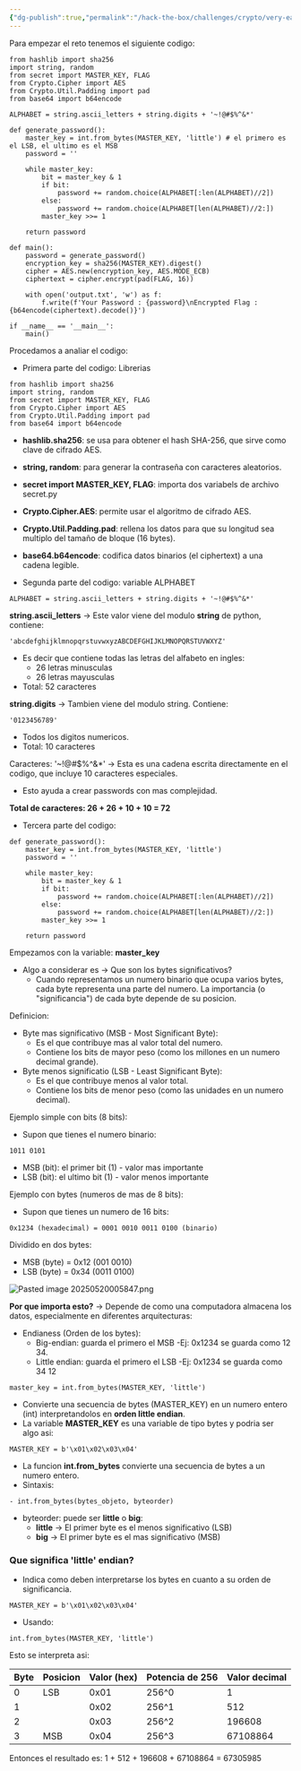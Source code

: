 ```yaml
---
{"dg-publish":true,"permalink":"/hack-the-box/challenges/crypto/very-easy/spg/","dgPassFrontmatter":true}
---
```


Para empezar el reto tenemos el siguiente codigo:

```
from hashlib import sha256
import string, random
from secret import MASTER_KEY, FLAG
from Crypto.Cipher import AES
from Crypto.Util.Padding import pad
from base64 import b64encode

ALPHABET = string.ascii_letters + string.digits + '~!@#$%^&*'

def generate_password():
    master_key = int.from_bytes(MASTER_KEY, 'little') # el primero es el LSB, el ultimo es el MSB
    password = ''

    while master_key:
        bit = master_key & 1
        if bit:
            password += random.choice(ALPHABET[:len(ALPHABET)//2])
        else:
            password += random.choice(ALPHABET[len(ALPHABET)//2:])
        master_key >>= 1

    return password

def main():
    password = generate_password()
    encryption_key = sha256(MASTER_KEY).digest()
    cipher = AES.new(encryption_key, AES.MODE_ECB)
    ciphertext = cipher.encrypt(pad(FLAG, 16))

    with open('output.txt', 'w') as f:
        f.write(f'Your Password : {password}\nEncrypted Flag : {b64encode(ciphertext).decode()}')

if __name__ == '__main__':
    main()
```

Procedamos a analiar el codigo:

- Primera parte del codigo: Librerias
```
from hashlib import sha256
import string, random
from secret import MASTER_KEY, FLAG
from Crypto.Cipher import AES
from Crypto.Util.Padding import pad
from base64 import b64encode
```

- **hashlib.sha256**: se usa para obtener el hash SHA-256, que sirve como clave de cifrado AES.
- **string, random**: para generar la contraseña con caracteres aleatorios.
- **secret import MASTER_KEY, FLAG**: importa dos variabels de archivo secret.py
- **Crypto.Cipher.AES**: permite usar el algoritmo de cifrado AES.
- **Crypto.Util.Padding.pad**: rellena los datos para que su longitud sea multiplo del tamaño de bloque (16 bytes).
- **base64.b64encode**: codifica datos binarios (el ciphertext) a una cadena legible.

- Segunda parte del codigo: variable ALPHABET
```
ALPHABET = string.ascii_letters + string.digits + '~!@#$%^&*'
```

**string.ascii_letters** -> Este valor viene del modulo **string** de python, contiene:
```
'abcdefghijklmnopqrstuvwxyzABCDEFGHIJKLMNOPQRSTUVWXYZ'
```
- Es decir que contiene todas las letras del alfabeto en ingles:
	- 26 letras minusculas
	- 26 letras mayusculas
- Total: 52 caracteres

**string.digits** -> Tambien viene del modulo string. Contiene:
```
'0123456789'
```
- Todos los digitos numericos.
- Total: 10 caracteres

Caracteres: '~!@#$%^&*' -> Esta es una cadena escrita directamente en el codigo, que incluye 10 caracteres especiales.

- Esto ayuda a crear passwords con mas complejidad.

**Total de caracteres: 26 + 26 + 10 + 10 = 72**

- Tercera parte del codigo:
```
def generate_password():
    master_key = int.from_bytes(MASTER_KEY, 'little')
    password = ''

    while master_key:
        bit = master_key & 1
        if bit:
            password += random.choice(ALPHABET[:len(ALPHABET)//2])
        else:
            password += random.choice(ALPHABET[len(ALPHABET)//2:])
        master_key >>= 1

    return password
```

Empezamos con la variable: **master_key**

- Algo a considerar es -> Que son los bytes significativos?
	- Cuando representamos un numero binario que ocupa varios bytes, cada byte representa una parte del numero. La importancia (o "significancia") de cada byte depende de su posicion.

Definicion: 
- Byte mas significativo (MSB - Most Significant Byte):
	- Es el que contribuye mas al valor total del numero.
	- Contiene los bits de mayor peso (como los millones en un numero decimal grande).
- Byte menos significatio (LSB - Least Significant Byte):
	- Es el que contribuye menos al valor total.
	- Contiene los bits de menor peso (como las unidades en un numero decimal).

Ejemplo simple con bits (8 bits):
- Supon que tienes el numero binario:
```
1011 0101
```
- MSB (bit): el primer bit (1) - valor mas importante
- LSB (bit): el ultimo bit (1) - valor menos importante

Ejemplo con bytes (numeros de mas de 8 bits):
- Supon que tienes un numero de 16 bits:
```
0x1234 (hexadecimal) = 0001 0010 0011 0100 (binario)
```
Dividido en dos bytes:
- MSB (byte) = 0x12 (001 0010)
- LSB (byte) = 0x34 (0011 0100)


![Pasted image 20250520005847.png](/img/user/Pasted%20image%2020250520005847.png)

**Por que importa esto?** -> Depende de como una computadora almacena los datos, especialmente en diferentes arquitecturas:

- Endianess (Orden de los bytes):
	- Big-endian: guarda el primero el MSB
		-Ej: 0x1234 se guarda como 12 34.
	- Little endian: guarda el primero el LSB
		-Ej: 0x1234 se guarda como 34 12




```
master_key = int.from_bytes(MASTER_KEY, 'little')
```

- Convierte una secuencia de bytes (MASTER_KEY) en un numero entero (int) interpretandolos en **orden little endian**.
- La variable **MASTER_KEY** es una variable de tipo bytes y podria ser algo asi:
```
MASTER_KEY = b'\x01\x02\x03\x04'
```
- La funcion **int.from_bytes** convierte una secuencia de bytes a un numero entero.
- Sintaxis:
```
- int.from_bytes(bytes_objeto, byteorder)
```
- byteorder: puede ser **little** o **big**:
	- **little** -> El primer byte es el menos significativo (LSB)
	- **big** -> El primer byte es el mas significativo (MSB)

### Que significa 'little' endian?

- Indica como deben interpretarse los bytes en cuanto a su orden de significancia.
```
MASTER_KEY = b'\x01\x02\x03\x04'
```

- Usando:
```
int.from_bytes(MASTER_KEY, 'little')
```

Esto se interpreta asi:

| Byte | Posicion | Valor (hex) | Potencia de 256 | Valor decimal |
| ---- | -------- | ----------- | --------------- | ------------- |
| 0    | LSB      | 0x01        | 256^0           | 1             |
| 1    |          | 0x02        | 256^1           | 512           |
| 2    |          | 0x03        | 256^2           | 196608        |
| 3    | MSB      | 0x04        | 256^3           | 67108864      |

Entonces el resultado es: 1 + 512 + 196608 + 67108864 = 67305985


